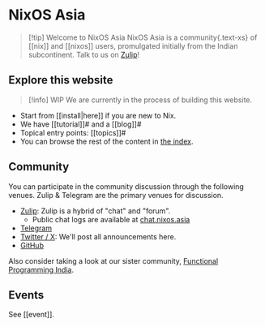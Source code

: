 # NixOS Asia

> [!tip] Welcome to NixOS Asia
> NixOS Asia is a community{.text-xs} of [[nix]] and [[nixos]] users, promulgated initially from the Indian subcontinent. Talk to us on [Zulip](https://nixos.zulipchat.com/)!


## Explore this website

<!--

NOTE to editors:

Here, you must establish `[[..]]#` style folgezettel links which will shape our
sidebar navigation.

-->

> [!info] WIP
> We are currently in the process of  building this website.

- Start from [[install|here]] if you are new to Nix. 
- We have [[tutorial]]# and a [[blog]]#
- Topical entry points: [[topics]]#
- You can browse the rest of the content  in [the index](-/all).

## Community

You can participate in the community discussion through the following venues. Zulip & Telegram are the primary venues for discussion.

- [Zulip](https://nixos.zulipchat.com/): Zulip is a hybrid of "chat" and "forum".
    - Public chat logs are available at [chat.nixos.asia](https://chat.nixos.asia/)
- [Telegram](https://t.me/nixosasia)
- [Twitter / X](https://twitter.com/nixos_asia): We'll post all announcements here.
- [GitHub](https://github.com/nixos-asia)

Also consider taking a look at our sister community, [Functional Programming India](https://functionalprogramming.in/).

## Events

See [[event]].

